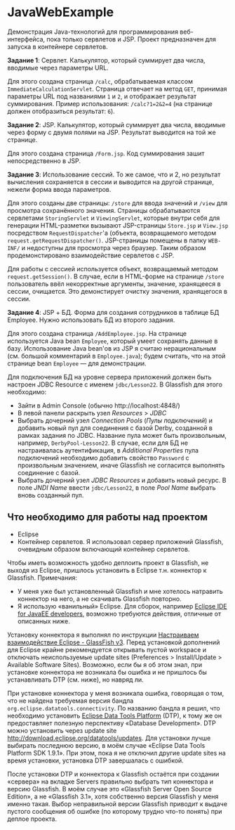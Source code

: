 # JavaWebExample

Демонстрация Java-технологий для программирования веб-интерфейса, пока только сервлетов и JSP.
Проект предназначен для запуска в контейнере сервлетов.

**Задание 1**: Сервлет. Калькулятор, который суммирует два числа, вводимые через параметры URL.

Для этого создана страница `/calc`, обрабатываемая классом `ImmediateCalculationServlet`.
Страница отвечает на метод `GET`, принимая параметры URL под названиями `1` и `2`, и отображает результат суммирования.  Пример использования: `/calc?1=2&2=4` (на странице должен отобразиться результат: `6`).

**Задание 2**: JSP. Калькулятор, который суммирует два числа, вводимые через форму с двумя полями на JSP. Результат выводится на той же странице.

Для этого создана страница `/Form.jsp`.  Код суммирования зашит непосредственно в JSP.

**Задание 3**: Использование сессий. То же самое, что и 2, но результат вычисления сохраняется в сессии и выводится на другой странице, нежели форма ввода параметров.

Для этого созданы две страницы: `/store` для ввода значений и `/view` для просмотра сохранённого значения.  Страницы обрабатываются сервлетами `StoringServlet` и `ViewingServlet`, которые внутри себя для генерации HTML-разметки вызывают JSP-страницы `Store.jsp` и `View.jsp` посредством `RequestDispatcher`'а (объекта, возвращаемого методом `request.getRequestDispatcher()`.  JSP-страницы помещены в папку `WEB-INF/` и недоступны для просмотра через браузер.  Таким образом продемонстировано взаимодействие сервлетов с JSP.

Для работы с сессией используется объект, возвращаемый методом `request.getSession()`.  В случае, если в HTML-форме на странице `/store` пользователь ввёл некорректные аргументы, значение, хранящееся в сессии, очищается.  Это демонстирует очистку значения, хранящегося в сессии.

**Задание 4**: JSP + БД. Форма для создания сотрудников в таблице БД Employee. Нужно использовать БД из второго задания.

Для этого создана страница `/AddEmployee.jsp`.  На странице используется Java bean `Employee`, который умеет сохранять данные в базу.  Использование Java bean'ов из JSP я считаю нерациональным (см. большой комментарий в `Employee.java`); будем считать, что на этой странице bean `Employee` — для демонстрации.

Для подключения БД на уровне сервера приложений должен быть настроен JDBC Resource с именем `jdbc/Lesson22`.  В Glassfish для этого необходимо:

  * Зайти в Admin Console (обычно http://localhost:4848/)
  * В левой панели раскрыть узел *Resources* > *JDBC*
  * Выбрать дочерний узел *Connection Pools* (*Пулы подключений*) и добавить новый пул для соединения с базой Derby, созданной в рамках задания по JDBC.  Название пула может быть произвольным, например, `DerbyPool-Lesson22`.  В случае, если для БД не настраивалась аутентификация, в *Additional Properties* пула подключений необходимо добавить свойство `Password` с произвольным значением, иначе Glassfish не согласится выполнять соединение с базой.
  * Выбрать дочерний узел *JDBC Resources* и добавить новый ресурс.  В поле *JNDI Name* ввести `jdbc/Lesson22`, в поле *Pool Name* выбрать вновь созданный пул.

## Что необходимо для работы над проектом

  * Eclipse
  * Контейнер сервлетов.  Я использовал сервер приложений Glassfish, очевидным образом включающий контейнер сервлетов.

Чтобы иметь возможность удобно деплоить проект в Glassfish, не выходя из Eclipse, пришлось установить в Eclipse т.н. коннектор к Glassfish.  Примечания:

  * У меня уже был установленный Glassfish и мне хотелось натравить коннектор на него, а не скачивать Glassfish повторно.
  * Я использую «ванильный» Eclipse.  Для сборок, например [Eclipse IDE for JavaEE developers][1], возможно требуются действия, отличные от описанных ниже.

Установку коннектора я выполнял по инструкции [Настраиваем взаимодействие Eclipse - GlassFish v3][2].  Перед установкой дополнений для Eclipse крайне рекомендуется открывать пустой workspace и отключать неиспользуемые update sites (Preferences > Install/Update > Available Software Sites).  Возможно, если бы я об этом знал, при установке коннектора не возникала бы ошибка и не пришлось бы устанавливать DTP (см. ниже), но навряд ли.

При установке коннектора у меня возникала ошибка, говорящая о том, что не найдена требуемая версия бандла `org.eclipse.datatools.connectivity`.  По названию бандла я решил, что необходимо установить [Eclipse Data Tools Platform][3] (DTP), к тому же он предоставляет полезную перспективу «Database Development».  DTP можно установить через update site http://download.eclipse.org/datatools/updates.  Для установки лучше выбирать последнюю версию, в моём случае  «Eclipse Data Tools Platform SDK 1.9.1».  При этом, пока я не отключил другие update sites на время установки, установка DTP завершалась с ошибкой.

После установки DTP и коннектора к Glassfish остаётся при создании «сервера» на вкладке Servers правильно выбрать тип коннектора и версию Glassfish.  В моём случае это «Glassfish Server Open Source Edition», а не «Glassfish 3.1», хотя собственно версия Glassfish у меня именно такая.  Выбор неправильной версии Glassfish приводит к выдаче пустого сообщения об ошибке (по которому трудно что-то понять) при деплое проекта.

[1]: http://eclipse.org/downloads/moreinfo/jee.php
[2]: http://samolisov.blogspot.com/2010/08/eclipse-glassfish-30.html
[3]: http://eclipse.org/datatools/
